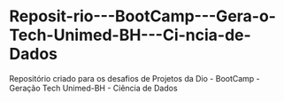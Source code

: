 # Reposit-rio---BootCamp---Gera-o-Tech-Unimed-BH---Ci-ncia-de-Dados
Repositório criado para os desafios de Projetos da Dio - BootCamp - Geração Tech Unimed-BH - Ciência de Dados
